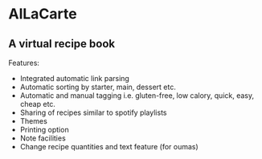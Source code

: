 # AlLaCarte
## A virtual recipe book 

Features:
* Integrated automatic link parsing
* Automatic sorting by starter, main, dessert etc.
* Automatic and manual tagging i.e. gluten-free, low calory, quick, easy, cheap etc.
* Sharing of recipes similar to spotify playlists
* Themes
* Printing option
* Note facilities
* Change recipe quantities and text feature (for oumas)
